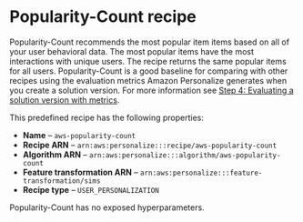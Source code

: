 # Popularity\-Count recipe<a name="native-recipe-popularity"></a>

Popularity\-Count recommends the most popular item items based on all of your user behavioral data\. The most popular items have the most interactions with unique users\. The recipe returns the same popular items for all users\. Popularity\-Count is a good baseline for comparing with other recipes using the evaluation metrics Amazon Personalize generates when you create a solution version\. For more information see [Step 4: Evaluating a solution version with metrics](working-with-training-metrics.md)\. 

This predefined recipe has the following properties:
+  **Name** – `aws-popularity-count`
+  **Recipe ARN** – `arn:aws:personalize:::recipe/aws-popularity-count`
+  **Algorithm ARN** – `arn:aws:personalize:::algorithm/aws-popularity-count`
+  **Feature transformation ARN** – `arn:aws:personalize:::feature-transformation/sims`
+  **Recipe type** – `USER_PERSONALIZATION`

Popularity\-Count has no exposed hyperparameters\.
